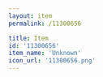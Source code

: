 ```yaml
---
layout: item
permalink: /11300656

title: Item
id: '11300656'
item_name: 'Unknown'
icon_url: '11300656.png'
---
```

